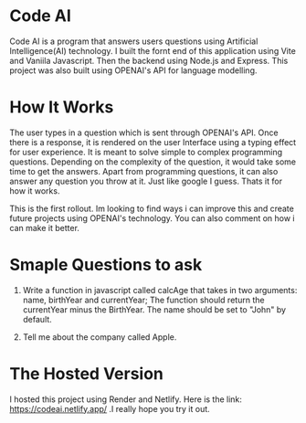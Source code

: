 # Code AI

Code AI is a program that answers users questions using Artificial Intelligence(AI) technology. I built the fornt end of this application using Vite and Vaniila Javascript. Then the backend using Node.js and Express. This project was also built using OPENAI's API for language modelling.

# How It Works

The user types in a question which is sent through OPENAI's API. Once there is a response, it is rendered on the user Interface using a typing effect for user experience. It is meant to solve simple to complex programming questions. Depending on the complexity of the question, it would take some time to get the answers. Apart from programming questions, it can also answer any question you throw at it. Just like google I guess. Thats it for how it works.

This is the first rollout. Im looking to find ways i can improve this and create future projects using OPENAI's technology. You can also comment on how i can make it better.

# Smaple Questions to ask

1. Write a function in javascript called calcAge that takes in two arguments: name, birthYear and currentYear; The function should return the currentYear minus the BirthYear. The name should be set to "John" by default.

2. Tell me about the company called Apple.

# The Hosted Version

I hosted this project using Render and Netlify. Here is the link: https://codeai.netlify.app/ .I really hope you try it out.
